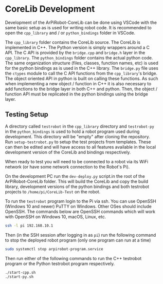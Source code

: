 # CoreLib Development

Development of the ArPiRobot-CoreLib can be done using VSCode with the same basic setup as is used for writing robot code. It is recommended to open the `cpp_library` and / or `python_bindings` folder in VSCode.

The `cpp_library` folder contains the CoreLib source. The CoreLib is implemented in C++. The Python version is simply wrappers around a C API. The C API is provided by the `bridge.cpp` and `bridge.h` layer in the `cpp_library`. The `python_bindings` folder contains the actual python code. The same organization structure (files, classes, function names, etc) is used for the python bindings as is used in the C++ library. The `bridge.py` file uses the `ctypes` module to call the C API functions from the `cpp_library`'s bridge. The object oriented API in python is built on calling these functions. As such when implementing a new object / function in C++ it is also necessary to add functions to the bridge layer in both C++ and python. Then, the object / function API must be replicated in the python bindings using the bridge layer.


## Testing Setup
A directory called `testrobot` in the `cpp_library` directory and `testrobot-py` in the `python_bindings` is used to hold a robot program used during development. This directory will be "empty" after cloning the repository. Run `setup-testrobot.py` to setup the test projects from templates. These can then be edited and will have access to all features available in the local development version of the CoreLib and bindings respectively.

When ready to test you will need to be connected to a robot via its WiFi network (or have some network connection to the Robot's Pi).

On the development PC run the `dev-deploy.py` script.in the root of the ArPiRobot-CoreLib folder. This will build the CoreLib and copy the build library, development versions of the python bindings and both testrobot projects to `/home/pi/CoreLib-Test` on the robot.

To run the `testrobot` program  login to the Pi via ssh. You can use OpenSSH (Windows 10 and newer) PuTTY on Windows. Other OSes should include OpenSSH. The commands below are OpenSSH commands which will work with OpenSSH on Windows 10, macOS, Linux, etc.

```sh
ssh -l pi 192.168.10.1
```

Then (in the SSH session after logging in as `pi`) run the following command to stop the deployed robot program (only one program can run at a time)

```sh
sudo systemctl stop arpirobot-program.service
```

Then run either of the following commands to run the C++ testrobot program or the Python testrobot program respectively.

```sh
./start-cpp.sh
./start-py.sh
```